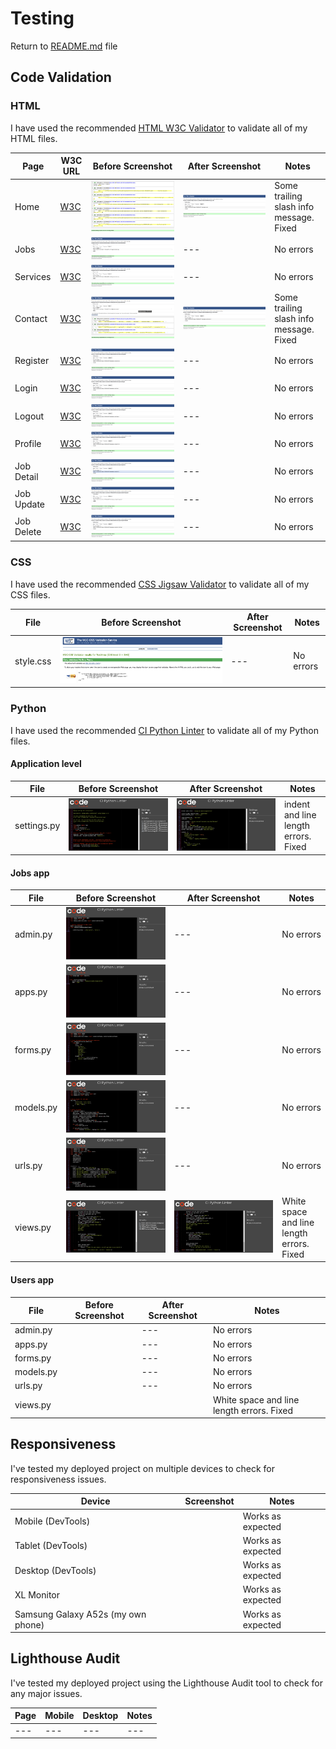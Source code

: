 # Testing

Return to [README.md](README.md) file

## Code Validation

### HTML

I have used the recommended [HTML W3C Validator](https://validator.w3.org) to validate all of my HTML files.

| Page | W3C URL | Before Screenshot | After Screenshot | Notes |
| --- | --- | --- | --- | --- |
| Home | [W3C](https://validator.w3.org/nu/?doc=https%3A%2F%2Faxiom-recruitment-f7943c5e25ff.herokuapp.com%2F) | ![Home before](axiom/documentation/testing/w3c_home_before.png) | ![Home after](axiom/documentation/testing/w3c_home_after.png) | Some trailing slash info message. Fixed |
| Jobs | [W3C](https://validator.w3.org/nu/?doc=https%3A%2F%2Faxiom-recruitment-f7943c5e25ff.herokuapp.com%2Fpostings%2F) | ![Jobs before](axiom/documentation/testing/w3c_jobs_before.png) | --- | No errors |
| Services | [W3C](https://validator.w3.org/nu/?doc=https%3A%2F%2Faxiom-recruitment-f7943c5e25ff.herokuapp.com%2Fservices%2F) | ![Services before](axiom/documentation/testing/w3c_services_before.png) | --- | No errors |
| Contact | [W3C](https://validator.w3.org/nu/?doc=https%3A%2F%2Faxiom-recruitment-f7943c5e25ff.herokuapp.com%2Fcontact%2F) | ![Contact before](axiom/documentation/testing/w3c_contact_before.png) | ![Contact after](axiom/documentation/testing/w3c_contact_after.png) | Some trailing slash info message. Fixed |
| Register | [W3C](https://validator.w3.org/nu/?doc=https%3A%2F%2Faxiom-recruitment-f7943c5e25ff.herokuapp.com%2Fregister%2F) | ![Register](axiom/documentation/testing/w3c_register_before.png) | --- | No errors |
| Login | [W3C](https://validator.w3.org/nu/?doc=https%3A%2F%2Faxiom-recruitment-f7943c5e25ff.herokuapp.com%2Flogin%2F) | ![Login](axiom/documentation/testing/w3c_login_before.png) | --- | No errors |
| Logout | [W3C](https://validator.w3.org/nu/?doc=https%3A%2F%2Faxiom-recruitment-f7943c5e25ff.herokuapp.com%2Flogout%2F) | ![Logout](axiom/documentation/testing/w3c_logout_before.png) | --- | No errors |
| Profile | [W3C](https://validator.w3.org/nu/?doc=https%3A%2F%2Faxiom-recruitment-f7943c5e25ff.herokuapp.com%2Fprofile%2F) | ![Profile](axiom/documentation/testing/w3c_profile_before.png) | --- | No errors |
| Job Detail | [W3C](https://validator.w3.org/nu/?doc=https%3A%2F%2Faxiom-recruitment-f7943c5e25ff.herokuapp.com%2Fjob%2F13%2F) | ![Detail](axiom/documentation/testing/w3c_detail_before.png) | --- | No errors |
| Job Update | [W3C](https://validator.w3.org/nu/?doc=https%3A%2F%2Faxiom-recruitment-f7943c5e25ff.herokuapp.com%2Fjob%2F13%2Fupdate%2F) | ![Update](axiom/documentation/testing/w3c_update_before.png) | --- | No errors |
| Job Delete | [W3C](https://validator.w3.org/nu/?doc=https%3A%2F%2Faxiom-recruitment-f7943c5e25ff.herokuapp.com%2Fjob%2F13%2Fdelete%2F) | ![Delete](axiom/documentation/testing/w3c_delete_before.png) | --- | No errors |

### CSS

I have used the recommended [CSS Jigsaw Validator](https://jigsaw.w3.org/css-validator) to validate all of my CSS files.

| File | Before Screenshot | After Screenshot | Notes |
| --- | --- | --- | --- |
| style.css | ![style.css before](axiom/documentation/testing/style.css_before.png) | --- | No errors |

### Python

I have used the recommended [CI Python Linter](https://pep8ci.herokuapp.com) to validate all of my Python files.

#### Application level
| File | Before Screenshot | After Screenshot | Notes |
| --- | --- | --- | --- |
| settings.py | ![settings before](axiom/documentation/testing/ci_settings.before.png) | ![Alt text](axiom/documentation/testing/ci_settings.after.png) | indent and line length errors. Fixed |

#### Jobs app
| File | Before Screenshot | After Screenshot | Notes |
| --- | --- | --- | --- |
| admin.py | ![admin](axiom/documentation/testing/ci_jobs_admin_before.png) | --- | No errors |
| apps.py | ![apps](axiom/documentation/testing/ci_jobs_apps_before.png) | --- | No errors |
| forms.py | ![forms](axiom/documentation/testing/ci_jobs_forms_before.png) | --- | No errors |
| models.py | ![models](axiom/documentation/testing/ci_jobs_models_before.png) | --- | No errors |
| urls.py | ![urls](axiom/documentation/testing/ci_jobs_urls_before.png) | --- | No errors |
| views.py | ![views before](axiom/documentation/testing/ci_jobs_views_before.png) | ![views after](axiom/documentation/testing/ci_jobs_views_after.png) | White space and line length errors. Fixed |

#### Users app
| File | Before Screenshot | After Screenshot | Notes |
| --- | --- | --- | --- |
| admin.py |  | --- | No errors |
| apps.py |  | --- | No errors |
| forms.py |  | --- | No errors |
| models.py |  | --- | No errors |
| urls.py |  | --- | No errors |
| views.py |  |  | White space and line length errors. Fixed |

## Responsiveness

I've tested my deployed project on multiple devices to check for responsiveness issues.

| Device | Screenshot | Notes |
| --- | --- | --- |
| Mobile (DevTools) |  | Works as expected |
| Tablet (DevTools) |  | Works as expected |
| Desktop (DevTools) |  | Works as expected |
| XL Monitor |  | Works as expected |
| Samsung Galaxy A52s (my own phone) |  | Works as expected |

## Lighthouse Audit

I've tested my deployed project using the Lighthouse Audit tool to check for any major issues.

| Page | Mobile | Desktop | Notes |
| --- | --- | --- | --- |
| --- | --- | --- | --- |


